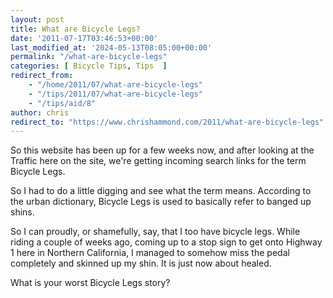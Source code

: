 ```yaml
---
layout: post
title: What are Bicycle Legs?
date: '2011-07-17T03:46:53+00:00'
last_modified_at: '2024-05-13T08:05:00+00:00'
permalink: "/what-are-bicycle-legs"
categories: [ Bicycle Tips, Tips  ]
redirect_from: 
    - "/home/2011/07/what-are-bicycle-legs"
    - "/tips/2011/07/what-are-bicycle-legs"
    - "/tips/aid/8"
author: chris
redirect_to: "https://www.chrishammond.com/2011/what-are-bicycle-legs"
---
```

So this website has been up for a few weeks now, and after looking at the Traffic here on the site, we're getting incoming search links for the term Bicycle Legs.

So I had to do a little digging and see what the term means. According to the urban dictionary, Bicycle Legs is used to basically refer to banged up shins.

So I can proudly, or shamefully, say, that I too have bicycle legs. While riding a couple of weeks ago, coming up to a stop sign to get onto Highway 1 here in Northern California, I managed to somehow miss the pedal completely and skinned up my shin. It is just now about healed.

What is your worst Bicycle Legs story?
